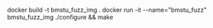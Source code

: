 docker build -t bmstu_fuzz_img .
docker run -it --name="bmstu_fuzz" bmstu_fuzz_img
./configure && make
